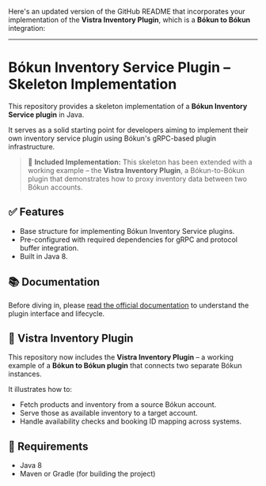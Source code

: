 Here's an updated version of the GitHub README that incorporates your implementation of the **Vistra Inventory Plugin**, which is a **Bókun to Bókun** integration:

---

# Bókun Inventory Service Plugin – Skeleton Implementation

This repository provides a skeleton implementation of a **Bókun Inventory Service plugin** in Java.

It serves as a solid starting point for developers aiming to implement their own inventory service plugin using Bókun's gRPC-based plugin infrastructure.

> 🔧 **Included Implementation:** This skeleton has been extended with a working example – the **Vistra Inventory Plugin**, a Bókun-to-Bókun plugin that demonstrates how to proxy inventory data between two Bókun accounts.

## ✅ Features

* Base structure for implementing Bókun Inventory Service plugins.
* Pre-configured with required dependencies for gRPC and protocol buffer integration.
* Built in Java 8.

## 📚 Documentation

Before diving in, please [read the official documentation](https://bokun.dev/implementing-inventory-service-plugin/rGmzgGe66zjtEQ8FUvS8dd/overview/ngZRtjHXMewiomPfARFDfZ) to understand the plugin interface and lifecycle.

## 🔌 Vistra Inventory Plugin

This repository now includes the **Vistra Inventory Plugin** – a working example of a **Bókun to Bókun plugin** that connects two separate Bókun instances.

It illustrates how to:

* Fetch products and inventory from a source Bókun account.
* Serve those as available inventory to a target account.
* Handle availability checks and booking ID mapping across systems.

## 🧰 Requirements

* Java 8
* Maven or Gradle (for building the project)
